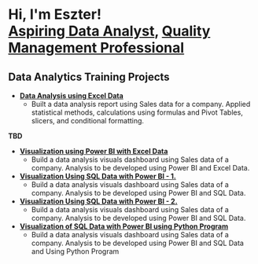 <h1>Hi, I'm Eszter! <br/><a href="https://github.com/Beszter1">Aspiring Data Analyst</a>, <a href="https://www.linkedin.com/in/eszter-stephen-bujtor/">Quality Management Professional</a>
<h2>Data Analytics Training Projects</h2>

- <a href="https://github.com/Beszter1/ExcelProject/blob/main/Excel%20-%20Project%20-%20Eszter%20Stephen-Bujtor_v2.0.xlsx"><strong>Data Analysis using Excel Data</strong></a>
  - Built a data analysis report using Sales data for a company. Applied statistical methods, calculations using formulas and Pivot Tables, slicers, and conditional formatting.
 
<strong>TBD</strong>
- <a href="https://github.com/Beszter1"><strong>Visualization using Power BI with Excel Data</strong></a>
  - Build a data analysis visuals dashboard using Sales data of a company. Analysis to be developed using Power BI and Excel Data.
- <a href="https://github.com/Beszter1"><strong>Visualization Using SQL Data with Power BI - 1.</strong></a>
  - Build a data analysis visuals dashboard using Sales data of a company. Analysis to be developed using Power BI and SQL Data.
- <a href="https://github.com/Beszter1"><strong>Visualization Using SQL Data with Power BI - 2.</strong></a>
  - Build a data analysis visuals dashboard using Sales data of a company. Analysis to be developed using Power BI and SQL Data.
- <a href="https://github.com/Beszter1"><strong>Visualization of SQL Data with Power BI using Python Program</strong></a>
  - Build a data analysis visuals dashboard using Sales data of a company. Analysis to be developed using Power BI and SQL Data and Using Python Program 










<!---
Beszter1/Beszter1 is a ✨ special ✨ repository because its `README.md` (this file) appears on your GitHub profile.
You can click the Preview link to take a look at your changes.
--->

